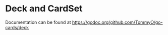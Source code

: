 # Deck and CardSet

Documentation can be found at https://godoc.org/github.com/TommyO/go-cards/deck
